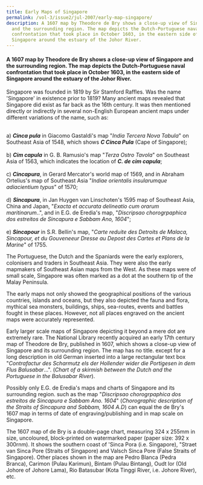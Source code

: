 ```yaml
---
title: Early Maps of Singapore
permalink: /vol-3/issue2/jul-2007/early-map-singapore/
description: A 1607 map by Theodore de Bry shows a close-up view of Singapore
  and the surrounding region. The map depicts the Dutch-Portuguese naval
  confrontation that took place in October 1603, in the eastern side of
  Singapore around the estuary of the Johor River.
---
```

####  A 1607 map by Theodore de Bry shows a close-up view of Singapore and the surrounding region. The map depicts the Dutch-Portuguese naval confrontation that took place in October 1603, in the eastern side of Singapore around the estuary of the Johor River.

Singapore was founded in 1819 by Sir Stamford Raffles. Was the name 'Singapore' in existence prior to 1819? Many ancient maps revealed that Singapore did exist as far back as the 16th century. It was then mentioned directly or indirectly in several non-English European ancient maps under different variations of the name, such as:<br><br>

a) ***Cinca pula*** in Giacomo Gastaldi's map "*India Tercera Nova Tabula*" on Southeast Asia of 1548, which shows ***C Cinca Pula*** (Cape of Singapore);<br><br>
b) ***Cim capula*** in G. B. Ramusio's map "*Terza Ostro Tavola*" on Southeast Asia of 1563, which indicates the location of ***C. de cim capula***; <br><br>
c) ***Cincapura***, in Gerard Mercator's world map of 1569, and in Abraham Ortelius's map of Southeast Asia "*Indiae orientalis insularumque adiacientium typus*" of 1570;<br><br>
d) ***Sincapura***, in Jan Huygen van Linschoten's 1595 map of Southeast Asia, China and Japan, "*Exacta et accurata delineatio cum orarum maritinarum*..", and in E.G. de Eredia's map, "*Discripsao chorogrpaphica dos estreitos de Sincapura e Sabbam Ano, 1604*";<br><br>
e) ***Sincapour*** in S.R. Bellin's map, "*Carte reduite des Detroits de Malaca, Sincapour, et du Gouveneeur Dresse au Depost des Cartes et Plans de la Marine*" of 1755.

The Portuguese, the Dutch and the Spaniards were the early explorers, colonisers and traders in Southeast Asia. They were also the early mapmakers of Southeast Asian maps from the West. As these maps were of small scale, Singapore was often marked as a dot at the southern tip of the Malay Peninsula.

The early maps not only showed the geographical positions of the various countries, islands and oceans, but they also depicted the fauna and flora, mythical sea monsters, buildings, ships, sea-routes, events and battles fought in these places. However, not all places engraved on the ancient maps were accurately represented.

Early larger scale maps of Singapore depicting it beyond a mere dot are extremely rare. The National Library recently acquired an early 17th century map of Theodore de Bry, published in 1607, which shows a close-up view of Singapore and its surrounding region. The map has no title. except for a long description in old German inserted into a large rectangular text box "*Contrafactur des Scharmutz els der Hollender wider die Portigesen in dem Flus Balusabar*...". (*Chart of a skirmish between the Dutch and the Portuguese in the Balusabar River*).

Possibly only E.G. de Eredia's maps and charts of Singapore and its surrounding region. such as the map "*Discripsao chorogrpaphica dos estreitos de Sincapura e Sabbam Ano. 1604*" (*Chorographic description of the Straits of Sincapura and Sabbam, 1604 A.D*) can equal the de Bry's 1607 map in terms of date of engraving/publishing and in map scale on Singapore.

The 1607 map of de Bry is a double-page chart, measuring 324 x 255mm in size, uncoloured, block-printed on watermarked paper (paper size: 392 x 300rnm). It shows the southern coast of 'Sinca Pora (i.e. Singapore), "Straet van Sinca Pore (Straits of Singapore) and Valsch Sinca Pore (False Straits of Singapore). Other places shown in the map are Pedro Blanca (Pedra Branca), Carimon (Pulau Karimun), Bintam (Pulau Bintang), Oudt lor (Old Johore of Johore Lama), Rio Batasubar (Kota Tinggi River, i.e. Johore River), etc.



